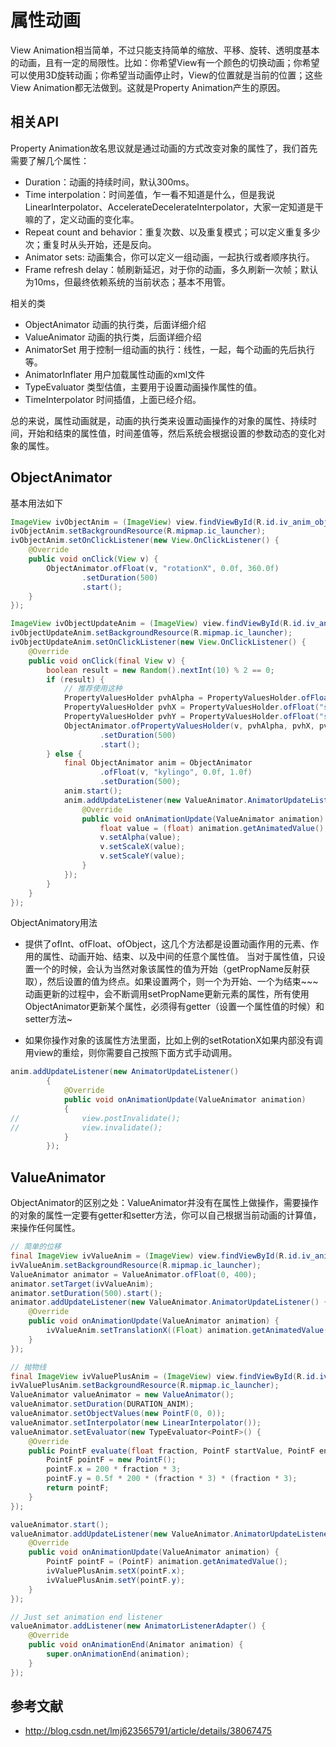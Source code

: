 # 属性动画
View Animation相当简单，不过只能支持简单的缩放、平移、旋转、透明度基本的动画，且有一定的局限性。比如：你希望View有一个颜色的切换动画；你希望可以使用3D旋转动画；你希望当动画停止时，View的位置就是当前的位置；这些View Animation都无法做到。这就是Property Animation产生的原因。

## 相关API
Property Animation故名思议就是通过动画的方式改变对象的属性了，我们首先需要了解几个属性：
- Duration：动画的持续时间，默认300ms。
- Time interpolation：时间差值，乍一看不知道是什么，但是我说LinearInterpolator、AccelerateDecelerateInterpolator，大家一定知道是干嘛的了，定义动画的变化率。
- Repeat count and behavior：重复次数、以及重复模式；可以定义重复多少次；重复时从头开始，还是反向。
- Animator sets: 动画集合，你可以定义一组动画，一起执行或者顺序执行。
- Frame refresh delay：帧刷新延迟，对于你的动画，多久刷新一次帧；默认为10ms，但最终依赖系统的当前状态；基本不用管。

相关的类
- ObjectAnimator  动画的执行类，后面详细介绍
- ValueAnimator 动画的执行类，后面详细介绍
- AnimatorSet 用于控制一组动画的执行：线性，一起，每个动画的先后执行等。
- AnimatorInflater 用户加载属性动画的xml文件
- TypeEvaluator  类型估值，主要用于设置动画操作属性的值。
- TimeInterpolator 时间插值，上面已经介绍。

总的来说，属性动画就是，动画的执行类来设置动画操作的对象的属性、持续时间，开始和结束的属性值，时间差值等，然后系统会根据设置的参数动态的变化对象的属性。

## ObjectAnimator
基本用法如下
```java
ImageView ivObjectAnim = (ImageView) view.findViewById(R.id.iv_anim_object);
ivObjectAnim.setBackgroundResource(R.mipmap.ic_launcher);
ivObjectAnim.setOnClickListener(new View.OnClickListener() {
    @Override
    public void onClick(View v) {
        ObjectAnimator.ofFloat(v, "rotationX", 0.0f, 360.0f)
                .setDuration(500)
                .start();
    }
});

ImageView ivObjectUpdateAnim = (ImageView) view.findViewById(R.id.iv_anim_object_update);
ivObjectUpdateAnim.setBackgroundResource(R.mipmap.ic_launcher);
ivObjectUpdateAnim.setOnClickListener(new View.OnClickListener() {
    @Override
    public void onClick(final View v) {
        boolean result = new Random().nextInt(10) % 2 == 0;
        if (result) {
            // 推荐使用这种
            PropertyValuesHolder pvhAlpha = PropertyValuesHolder.ofFloat("alpha", 1f, 0f, 1f);
            PropertyValuesHolder pvhX = PropertyValuesHolder.ofFloat("scaleX", 1f, 0f, 1f);
            PropertyValuesHolder pvhY = PropertyValuesHolder.ofFloat("scaleY", 1f, 0f, 1f);
            ObjectAnimator.ofPropertyValuesHolder(v, pvhAlpha, pvhX, pvhY)
                    .setDuration(500)
                    .start();
        } else {
            final ObjectAnimator anim = ObjectAnimator
                    .ofFloat(v, "kylingo", 0.0f, 1.0f)
                    .setDuration(500);
            anim.start();
            anim.addUpdateListener(new ValueAnimator.AnimatorUpdateListener() {
                @Override
                public void onAnimationUpdate(ValueAnimator animation) {
                    float value = (float) animation.getAnimatedValue();
                    v.setAlpha(value);
                    v.setScaleX(value);
                    v.setScaleY(value);
                }
            });
        }
    }
});
```

ObjectAnimatory用法
- 提供了ofInt、ofFloat、ofObject，这几个方法都是设置动画作用的元素、作用的属性、动画开始、结束、以及中间的任意个属性值。
当对于属性值，只设置一个的时候，会认为当然对象该属性的值为开始（getPropName反射获取），然后设置的值为终点。如果设置两个，则一个为开始、一个为结束~~~
动画更新的过程中，会不断调用setPropName更新元素的属性，所有使用ObjectAnimator更新某个属性，必须得有getter（设置一个属性值的时候）和setter方法~

- 如果你操作对象的该属性方法里面，比如上例的setRotationX如果内部没有调用view的重绘，则你需要自己按照下面方式手动调用。
```java
anim.addUpdateListener(new AnimatorUpdateListener()  
        {  
            @Override  
            public void onAnimationUpdate(ValueAnimator animation)  
            {  
//              view.postInvalidate();  
//              view.invalidate();  
            }  
        });  
```

## ValueAnimator
ObjectAnimator的区别之处：ValueAnimator并没有在属性上做操作，需要操作的对象的属性一定要有getter和setter方法，你可以自己根据当前动画的计算值，来操作任何属性。

```java
// 简单的位移
final ImageView ivValueAnim = (ImageView) view.findViewById(R.id.iv_anim_value);
ivValueAnim.setBackgroundResource(R.mipmap.ic_launcher);
ValueAnimator animator = ValueAnimator.ofFloat(0, 400);
animator.setTarget(ivValueAnim);
animator.setDuration(500).start();
animator.addUpdateListener(new ValueAnimator.AnimatorUpdateListener() {
    @Override
    public void onAnimationUpdate(ValueAnimator animation) {
        ivValueAnim.setTranslationX((Float) animation.getAnimatedValue());
    }
});

// 抛物线
final ImageView ivValuePlusAnim = (ImageView) view.findViewById(R.id.iv_anim_value_plus);
ivValuePlusAnim.setBackgroundResource(R.mipmap.ic_launcher);
ValueAnimator valueAnimator = new ValueAnimator();
valueAnimator.setDuration(DURATION_ANIM);
valueAnimator.setObjectValues(new PointF(0, 0));
valueAnimator.setInterpolator(new LinearInterpolator());
valueAnimator.setEvaluator(new TypeEvaluator<PointF>() {
    @Override
    public PointF evaluate(float fraction, PointF startValue, PointF endValue) {
        PointF pointF = new PointF();
        pointF.x = 200 * fraction * 3;
        pointF.y = 0.5f * 200 * (fraction * 3) * (fraction * 3);
        return pointF;
    }
});

valueAnimator.start();
valueAnimator.addUpdateListener(new ValueAnimator.AnimatorUpdateListener() {
    @Override
    public void onAnimationUpdate(ValueAnimator animation) {
        PointF pointF = (PointF) animation.getAnimatedValue();
        ivValuePlusAnim.setX(pointF.x);
        ivValuePlusAnim.setY(pointF.y);
    }
});

// Just set animation end listener
valueAnimator.addListener(new AnimatorListenerAdapter() {
    @Override
    public void onAnimationEnd(Animator animation) {
        super.onAnimationEnd(animation);
    }
});
```

## 参考文献
- http://blog.csdn.net/lmj623565791/article/details/38067475
